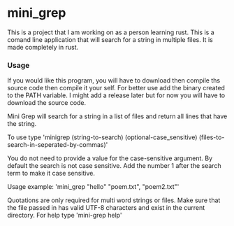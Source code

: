 # mini_grep

This is a project that I am working on as a person learning rust. This is a comand line application that will search for a string in multiple files.
It is made completely in rust.

### Usage
If you would like this program, you will have to download then compile ths source code then compile it your self. 
For better use add the binary created to the PATH variable. I might add a release later but for now you will have to download the source code.

Mini Grep will search for a string in a list of files and return all lines that have the string.

To use type 'minigrep (string-to-search) (optional-case_sensitive) (files-to-search-in-seperated-by-commas)'

You do not need to provide a value for the case-sensitive argument. 
By default the search is not case sensitive. Add the number 1 after the search term to make it case sensitive.

Usage example: 'mini_grep "hello" "poem.txt", "poem2.txt"'

Quotations are only required for multi word strings or files.
Make sure that the file passed in has valid UTF-8 characters and exist in the current directory.
For help type 'mini-grep help'
